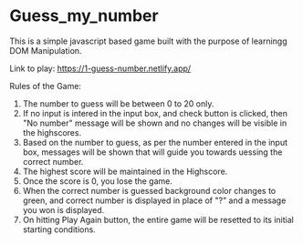 # Guess_my_number
This is a simple javascript based game built with the purpose of learningg DOM Manipulation.

Link to play: https://1-guess-number.netlify.app/

Rules of the Game:
1) The number to guess will be between 0 to 20 only.
2) If no input is intered in the input box, and check button is clicked, then "No number" message will be shown and no changes will be visible in the highscores.
3) Based on the number to guess, as per the number entered in the input box, messages will be shown that will guide you towards uessing the correct number.
4) The highest score will be maintained in the Highscore.
5) Once the score is 0, you lose the game.
6) When the correct number is guessed background color changes to green, and correct number is displayed in place of "?" and a message you won is displayed.
7) On hitting Play Again button, the entire game will be resetted to its initial starting conditions.
